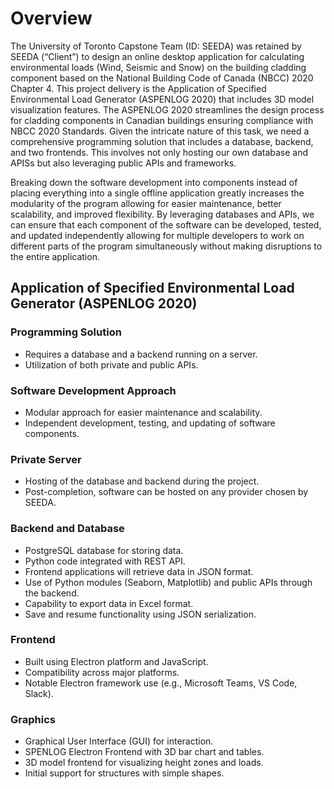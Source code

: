 # Overview
The University of Toronto Capstone Team (ID: SEEDA) was retained by SEEDA (“Client”) to design an online desktop application for calculating environmental loads (Wind, Seismic and Snow) on the building cladding component based on the National Building Code of Canada (NBCC) 2020 Chapter 4. This project delivery is the Application of Specified Environmental Load Generator (ASPENLOG 2020) that includes 3D model visualization features. The ASPENLOG 2020  streamlines the design process for cladding components in Canadian buildings ensuring compliance with NBCC 2020 Standards. 
Given the intricate nature of this task, we need a comprehensive programming solution that includes a database, backend, and two frontends. This involves not only hosting our own database and APISs but also leveraging public APIs and frameworks.

Breaking down the software development into components instead of placing everything into a single offline application greatly increases the modularity of the program allowing for easier maintenance, better scalability, and improved flexibility. By leveraging databases and APIs, we can ensure that each component of the software can be developed, tested, and updated independently allowing for multiple developers to work on different parts of the program simultaneously without making disruptions to the entire application.

## **Application of Specified Environmental Load Generator (ASPENLOG 2020)**


### Programming Solution
- Requires a database and a backend running on a server.
- Utilization of both private and public APIs.

### Software Development Approach
- Modular approach for easier maintenance and scalability.
- Independent development, testing, and updating of software components.

### Private Server
- Hosting of the database and backend during the project.
- Post-completion, software can be hosted on any provider chosen by SEEDA.

### Backend and Database
- PostgreSQL database for storing data.
- Python code integrated with REST API.
- Frontend applications will retrieve data in JSON format.
- Use of Python modules (Seaborn, Matplotlib) and public APIs through the backend.
- Capability to export data in Excel format.
- Save and resume functionality using JSON serialization.

### Frontend
- Built using Electron platform and JavaScript.
- Compatibility across major platforms.
- Notable Electron framework use (e.g., Microsoft Teams, VS Code, Slack).

### Graphics
- Graphical User Interface (GUI) for interaction.
- SPENLOG Electron Frontend with 3D bar chart and tables.
- 3D model frontend for visualizing height zones and loads.
- Initial support for structures with simple shapes.
